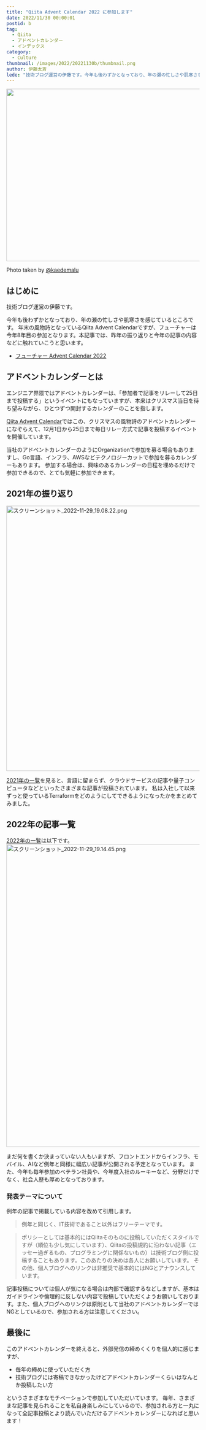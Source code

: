 ```yaml
---
title: "Qiita Advent Calendar 2022 に参加します"
date: 2022/11/30 00:00:01
postid: b
tag:
  - Qiita
  - アドベントカレンダー
  - インデックス
category:
  - Culture
thumbnail: /images/2022/20221130b/thumbnail.png
author: 伊藤太斉
lede: "技術ブログ運営の伊藤です。今年も後わずかとなっており、年の瀬の忙しさや肌寒さを感じているところです。年末の風物詩となっているQiita Advent Calendarですが、フューチャーは今年8年目の参加となります。本記事では、昨年の振り返りと今年の記事の内容などに触れていこうと思います。"
---
```


<img src="/images/2022/20221130b/top.png" alt="" width="800" height="450">

Photo taken by [@kaedemalu](https://twitter.com/kaedemalu)

## はじめに

技術ブログ運営の伊藤です。

今年も後わずかとなっており、年の瀬の忙しさや肌寒さを感じているところです。
年末の風物詩となっているQiita Advent Calendarですが、フューチャーは今年8年目の参加となります。本記事では、昨年の振り返りと今年の記事の内容などに触れていこうと思います。

* [フューチャー Advent Calendar 2022](https://qiita.com/advent-calendar/2022/future)

## アドベントカレンダーとは

エンジニア界隈ではアドベントカレンダーは、「参加者で記事をリレーして25日まで投稿する」というイベントにもなっていますが、本来はクリスマス当日を待ち望みながら、ひとつずつ開封するカレンダーのことを指します。

[Qiita Advent Calendar](https://qiita.com/advent-calendar/2022)ではこの、クリスマスの風物詩のアドベントカレンダーになぞらえて、12月1日から25日まで毎日リレー方式で記事を投稿するイベントを開催しています。

当社のアドベントカレンダーのようにOrganizationで参加を募る場合もありますし、Go言語、インフラ、AWSなどテクノロジーカットで参加を募るカレンダーもあります。
参加する場合は、興味のあるカレンダーの日程を埋めるだけで参加できるので、とても気軽に参加できます。

## 2021年の振り返り

<img src="/images/2022/20221130b/スクリーンショット_2022-11-29_19.08.22.png" alt="スクリーンショット_2022-11-29_19.08.22.png" width="1059" height="692" loading="lazy">

[2021年の一覧](https://qiita.com/advent-calendar/2021/future)を見ると、言語に留まらず、クラウドサービスの記事や量子コンピュータなどといったさまざまな記事が投稿されています。
私は入社して以来ずっと使っているTerraformをどのようにしてできるようになったかをまとめてみました。

## 2022年の記事一覧

[2022年の一覧](https://qiita.com/advent-calendar/2022/future)は以下です。
<img src="/images/2022/20221130b/スクリーンショット_2022-11-29_19.14.45.png" alt="スクリーンショット_2022-11-29_19.14.45.png" width="1055" height="790" loading="lazy">

まだ何を書くか決まっていない人もいますが、フロントエンドからインフラ、モバイル、AIなど例年と同様に幅広い記事が公開される予定となっています。
また、今年も毎年参加のベテラン社員や、今年度入社のルーキーなど、分野だけでなく、社会人歴も厚めとなっております。

### 発表テーマについて

例年の記事で掲載している内容を改めて引用します。
> 例年と同じく、IT技術であること以外はフリーテーマです。

> ポリシーとしては基本的にはQiitaそのものに投稿していただくスタイルですが（順位も少し気にしています）、Qiitaの投稿規約に沿わない記事（エッセー過ぎるもの、プログラミングに関係ないもの）は技術ブログ側に投稿することもあります。このあたりの決めは各人にお願いしています。
その他、個人ブログへのリンクは非推奨で基本的にはNGとアナウンスしています。

記事投稿については個人が気になる場合は内部で確認するなどしますが、基本はガイドラインや倫理的に反しない内容で投稿していただくようお願いしております。また、個人ブログへのリンクは原則として当社のアドベントカレンダーではNGとしているので、参加される方は注意してください。

## 最後に

このアドベントカレンダーを終えると、外部発信の締めくくりを個人的に感じますが、

* 毎年の締めに使っていただく方
* 技術ブログには寄稿できなかったけどアドベントカレンダーくらいはなんとか投稿したい方

というさまざまなモチベーションで参加していただいています。
毎年、さまざまな記事を見られることを私自身楽しみにしているので、参加される方と一丸になって全記事投稿とより読んでいただけるアドベントカレンダーになればと思います！

